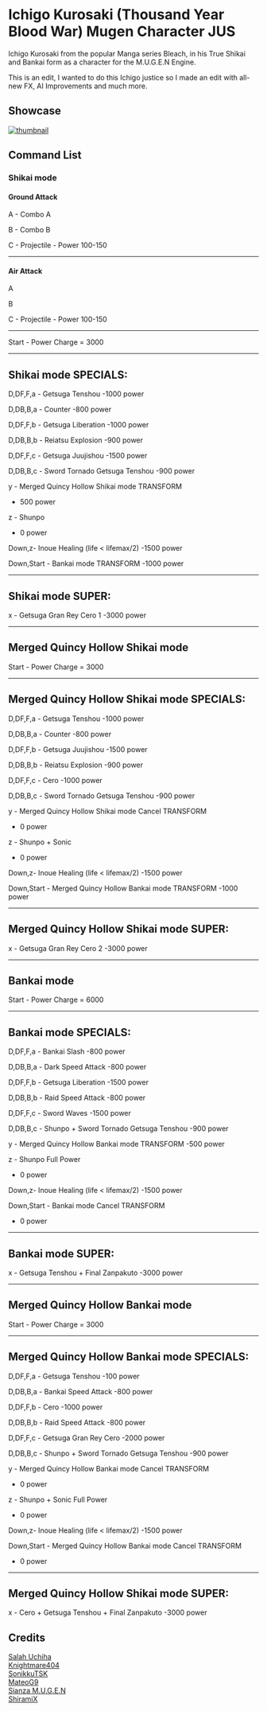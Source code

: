 # Ichigo Kurosaki (Thousand Year Blood War) Mugen Character JUS
Ichigo Kurosaki from the popular Manga series Bleach, in his True Shikai and Bankai form as a character for the M.U.G.E.N Engine.

This is an edit, I wanted to do this Ichigo justice so I made an edit with all-new FX, AI Improvements and much more.

<h2>Showcase</h2>

[![thumbnail](https://user-images.githubusercontent.com/49651674/199985823-e08a89de-33ea-439e-9043-24aa0f55177b.png)](https://www.youtube.com/watch?v=8pg6ZFXMliM "Showcase")

<h2>Command List</h2>

<h3>Shikai mode</h3>

<h4>Ground Attack</h4>

A - Combo A

B - Combo B

C - Projectile - Power 100-150

----------------------------------------------------------------------------------------------------------------------------------------------------------------------------------------------------------------------------------------------------------------------------------------
<h4>Air Attack</h4>

A 

B

C - Projectile  - Power 100-150

----------------------------------------------------------------------------------------------------------------------------------------------------------------------------------------------------------------------------------------------------------------------------------------

Start - Power Charge = 3000

----------------------------------------------------------------------------------------------------------------------------------------------------------------------------------------------------------------------------------------------------------------------------------------
Shikai mode SPECIALS:
----------------------------------------------------------------------------------------------------------------------------------------------------------------------------------------------------------------------------------------------------------------------------------------

D,DF,F,a - Getsuga Tenshou
-1000 power

D,DB,B,a - Counter
-800 power

D,DF,F,b - Getsuga Liberation
-1000 power 

D,DB,B,b - Reiatsu Explosion
-900 power

D,DF,F,c -  Getsuga Juujishou
-1500 power

D,DB,B,c - Sword Tornado Getsuga Tenshou
-900 power

y - Merged Quincy Hollow Shikai mode TRANSFORM
- 500 power

z - Shunpo
- 0 power

Down,z- Inoue Healing (life < lifemax/2)
-1500 power

Down,Start - Bankai mode TRANSFORM
-1000 power

----------------------------------------------------------------------------------------------------------------------------------------------------------------------------------------------------------------------------------------------------------------------------------------
Shikai mode SUPER: 
----------------------------------------------------------------------------------------------------------------------------------------------------------------------------------------------------------------------------------------------------------------------------------------

x - Getsuga Gran Rey Cero 1
-3000 power

----------------------------------------------------------------------------------------------------------------------------------------------------------------------------------------------------------------------------------------------------------------------------------------
Merged Quincy Hollow Shikai mode
----------------------------------------------------------------------------------------------------------------------------------------------------------------------------------------------------------------------------------------------------------------------------------------

Start - Power Charge = 3000

----------------------------------------------------------------------------------------------------------------------------------------------------------------------------------------------------------------------------------------------------------------------------------------
Merged Quincy Hollow Shikai mode SPECIALS:
----------------------------------------------------------------------------------------------------------------------------------------------------------------------------------------------------------------------------------------------------------------------------------------

D,DF,F,a - Getsuga Tenshou
-1000 power

D,DB,B,a - Counter
-800 power

D,DF,F,b - Getsuga Juujishou
-1500 power 

D,DB,B,b - Reiatsu Explosion
-900 power

D,DF,F,c - Cero
-1000 power

D,DB,B,c - Sword Tornado Getsuga Tenshou
-900 power

y - Merged Quincy Hollow Shikai mode Cancel TRANSFORM
- 0 power

z - Shunpo + Sonic
- 0 power

Down,z- Inoue Healing (life < lifemax/2)
-1500 power

Down,Start - Merged Quincy Hollow Bankai mode TRANSFORM
-1000 power

----------------------------------------------------------------------------------------------------------------------------------------------------------------------------------------------------------------------------------------------------------------------------------------
Merged Quincy Hollow Shikai mode SUPER: 
----------------------------------------------------------------------------------------------------------------------------------------------------------------------------------------------------------------------------------------------------------------------------------------

x - Getsuga Gran Rey Cero 2
-3000 power

----------------------------------------------------------------------------------------------------------------------------------------------------------------------------------------------------------------------------------------------------------------------------------------
Bankai mode
----------------------------------------------------------------------------------------------------------------------------------------------------------------------------------------------------------------------------------------------------------------------------------------

Start - Power Charge = 6000

----------------------------------------------------------------------------------------------------------------------------------------------------------------------------------------------------------------------------------------------------------------------------------------
Bankai mode SPECIALS:
----------------------------------------------------------------------------------------------------------------------------------------------------------------------------------------------------------------------------------------------------------------------------------------

D,DF,F,a - Bankai Slash
-800 power

D,DB,B,a - Dark Speed Attack
-800 power

D,DF,F,b - Getsuga Liberation
-1500 power 

D,DB,B,b -  Raid Speed Attack
-800 power

D,DF,F,c - Sword Waves
-1500 power

D,DB,B,c - Shunpo + Sword Tornado Getsuga Tenshou
-900 power

y - Merged Quincy Hollow Bankai mode TRANSFORM
-500 power

z - Shunpo Full Power
- 0 power

Down,z- Inoue Healing (life < lifemax/2)
-1500 power

Down,Start - Bankai mode Cancel TRANSFORM
- 0 power

----------------------------------------------------------------------------------------------------------------------------------------------------------------------------------------------------------------------------------------------------------------------------------------
Bankai mode SUPER: 
----------------------------------------------------------------------------------------------------------------------------------------------------------------------------------------------------------------------------------------------------------------------------------------

x - Getsuga Tenshou + Final Zanpakuto
-3000 power

----------------------------------------------------------------------------------------------------------------------------------------------------------------------------------------------------------------------------------------------------------------------------------------
Merged Quincy Hollow Bankai mode
----------------------------------------------------------------------------------------------------------------------------------------------------------------------------------------------------------------------------------------------------------------------------------------

Start - Power Charge = 3000

----------------------------------------------------------------------------------------------------------------------------------------------------------------------------------------------------------------------------------------------------------------------------------------
Merged Quincy Hollow Bankai mode SPECIALS:
----------------------------------------------------------------------------------------------------------------------------------------------------------------------------------------------------------------------------------------------------------------------------------------

D,DF,F,a - Getsuga Tenshou
-100 power

D,DB,B,a - Bankai Speed Attack
-800 power

D,DF,F,b - Cero
-1000 power 

D,DB,B,b - Raid Speed Attack
-800 power

D,DF,F,c - Getsuga Gran Rey Cero
-2000 power

D,DB,B,c - Shunpo + Sword Tornado Getsuga Tenshou
-900 power

y - Merged Quincy Hollow Bankai mode Cancel TRANSFORM
- 0 power

z - Shunpo + Sonic Full Power
- 0 power

Down,z- Inoue Healing (life < lifemax/2)
-1500 power

Down,Start - Merged Quincy Hollow Bankai mode Cancel TRANSFORM
- 0 power

----------------------------------------------------------------------------------------------------------------------------------------------------------------------------------------------------------------------------------------------------------------------------------------
Merged Quincy Hollow Shikai mode SUPER: 
----------------------------------------------------------------------------------------------------------------------------------------------------------------------------------------------------------------------------------------------------------------------------------------

x - Cero + Getsuga Tenshou + Final Zanpakuto
-3000 power

<h2>Credits</h2>
<a href="https://www.youtube.com/c/SalahUchiha">Salah Uchiha</a><br>
<a href="https://www.youtube.com/channel/UCZLqFIMyJct6P8BLljTNPvw">Knightmare404</a><br>
<a href="https://www.youtube.com/channel/UCBPl7il8vr8krrI0ugYwtoA">SonikkuTSK</a><br>
<a href="https://www.youtube.com/channel/UCGxcBoszrle30N-2RMlJrXg">MateoG9</a><br>
<a href="https://www.youtube.com/channel/UC-ktBpGhYpUNIoJ5JYzqoSw">Sianza M.U.G.E.N</a><br>
<a href="https://www.youtube.com/channel/UCK3OjEbaR294hh0XOxwFOGg">ShiramiX</a><br>
